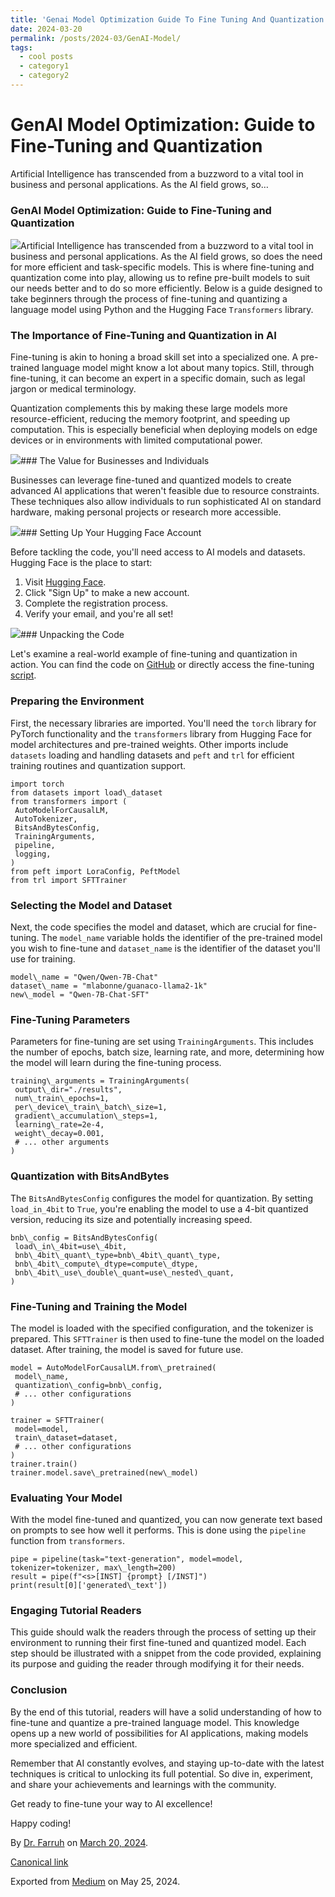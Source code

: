 ```yaml
---
title: 'Genai Model Optimization Guide To Fine Tuning And Quantization'
date: 2024-03-20
permalink: /posts/2024-03/GenAI-Model/
tags:
  - cool posts
  - category1
  - category2
---
```


# GenAI Model Optimization: Guide to Fine-Tuning and Quantization
Artificial Intelligence has transcended from a buzzword to a vital tool in business and personal applications. As the AI field grows, so…


### **GenAI Model Optimization: Guide to Fine-Tuning and Quantization**

![](https://cdn-images-1.medium.com/max/800/0*5ZX-IcnPKDnkTz6n)Artificial Intelligence has transcended from a buzzword to a vital tool in business and personal applications. As the AI field grows, so does the need for more efficient and task-specific models. This is where fine-tuning and quantization come into play, allowing us to refine pre-built models to suit our needs better and to do so more efficiently. Below is a guide designed to take beginners through the process of fine-tuning and quantizing a language model using Python and the Hugging Face `Transformers` library.

### The Importance of Fine-Tuning and Quantization in AI

Fine-tuning is akin to honing a broad skill set into a specialized one. A pre-trained language model might know a lot about many topics. Still, through fine-tuning, it can become an expert in a specific domain, such as legal jargon or medical terminology.

Quantization complements this by making these large models more resource-efficient, reducing the memory footprint, and speeding up computation. This is especially beneficial when deploying models on edge devices or in environments with limited computational power.

![](https://cdn-images-1.medium.com/max/800/0*NDqo_1QsjUy6B380.jpeg)### The Value for Businesses and Individuals

Businesses can leverage fine-tuned and quantized models to create advanced AI applications that weren't feasible due to resource constraints. These techniques also allow individuals to run sophisticated AI on standard hardware, making personal projects or research more accessible.

![](https://cdn-images-1.medium.com/max/800/0*cRpKxJ36fkq1MenT.jpeg)### Setting Up Your Hugging Face Account

Before tackling the code, you'll need access to AI models and datasets. Hugging Face is the place to start:

1. Visit [Hugging Face](https://huggingface.co/).
2. Click "Sign Up" to make a new account.
3. Complete the registration process.
4. Verify your email, and you're all set!

![](https://cdn-images-1.medium.com/max/800/0*5E7Y6vOGhruV8Dof.png)### Unpacking the Code

Let's examine a real-world example of fine-tuning and quantization in action. You can find the code on [GitHub](https://github.com/k-farruh/Awesome-Qwen) or directly access the fine-tuning [script](https://github.com/k-farruh/Awesome-Qwen/blob/master/qwen-fine-tune.py).

### Preparing the Environment

First, the necessary libraries are imported. You'll need the `torch` library for PyTorch functionality and the `transformers` library from Hugging Face for model architectures and pre-trained weights. Other imports include `datasets` loading and handling datasets and `peft` and `trl` for efficient training routines and quantization support.


```
import torch  
from datasets import load\_dataset  
from transformers import (  
 AutoModelForCausalLM,  
 AutoTokenizer,  
 BitsAndBytesConfig,  
 TrainingArguments,  
 pipeline,  
 logging,  
)  
from peft import LoraConfig, PeftModel  
from trl import SFTTrainer
```
### Selecting the Model and Dataset

Next, the code specifies the model and dataset, which are crucial for fine-tuning. The `model_name` variable holds the identifier of the pre-trained model you wish to fine-tune and `dataset_name` is the identifier of the dataset you'll use for training.


```
model\_name = "Qwen/Qwen-7B-Chat"  
dataset\_name = "mlabonne/guanaco-llama2-1k"  
new\_model = "Qwen-7B-Chat-SFT"
```
### Fine-Tuning Parameters

Parameters for fine-tuning are set using `TrainingArguments`. This includes the number of epochs, batch size, learning rate, and more, determining how the model will learn during the fine-tuning process.


```
training\_arguments = TrainingArguments(  
 output\_dir="./results",  
 num\_train\_epochs=1,  
 per\_device\_train\_batch\_size=1,  
 gradient\_accumulation\_steps=1,  
 learning\_rate=2e-4,  
 weight\_decay=0.001,  
 # ... other arguments  
)
```
### Quantization with BitsAndBytes

The `BitsAndBytesConfig` configures the model for quantization. By setting `load_in_4bit` to `True`, you're enabling the model to use a 4-bit quantized version, reducing its size and potentially increasing speed.


```
bnb\_config = BitsAndBytesConfig(  
 load\_in\_4bit=use\_4bit,  
 bnb\_4bit\_quant\_type=bnb\_4bit\_quant\_type,  
 bnb\_4bit\_compute\_dtype=compute\_dtype,  
 bnb\_4bit\_use\_double\_quant=use\_nested\_quant,  
)
```
### Fine-Tuning and Training the Model

The model is loaded with the specified configuration, and the tokenizer is prepared. This `SFTTrainer` is then used to fine-tune the model on the loaded dataset. After training, the model is saved for future use.


```
model = AutoModelForCausalLM.from\_pretrained(  
 model\_name,  
 quantization\_config=bnb\_config,  
 # ... other configurations  
)  
  
trainer = SFTTrainer(  
 model=model,  
 train\_dataset=dataset,  
 # ... other configurations  
)  
trainer.train()  
trainer.model.save\_pretrained(new\_model)
```
### Evaluating Your Model

With the model fine-tuned and quantized, you can now generate text based on prompts to see how well it performs. This is done using the `pipeline` function from `transformers`.


```
pipe = pipeline(task="text-generation", model=model, tokenizer=tokenizer, max\_length=200)  
result = pipe(f"<s>[INST] {prompt} [/INST]")  
print(result[0]['generated\_text'])
```
### Engaging Tutorial Readers

This guide should walk the readers through the process of setting up their environment to running their first fine-tuned and quantized model. Each step should be illustrated with a snippet from the code provided, explaining its purpose and guiding the reader through modifying it for their needs.

### Conclusion

By the end of this tutorial, readers will have a solid understanding of how to fine-tune and quantize a pre-trained language model. This knowledge opens up a new world of possibilities for AI applications, making models more specialized and efficient.

Remember that AI constantly evolves, and staying up-to-date with the latest techniques is critical to unlocking its full potential. So dive in, experiment, and share your achievements and learnings with the community.

Get ready to fine-tune your way to AI excellence!

Happy coding!



By [Dr. Farruh](https://medium.com/@k-farruh) on [March 20, 2024](https://medium.com/p/c85f93fe2664).

[Canonical link](https://medium.com/@k-farruh/genai-model-optimization-guide-to-fine-tuning-and-quantization-c85f93fe2664)

Exported from [Medium](https://medium.com) on May 25, 2024.

